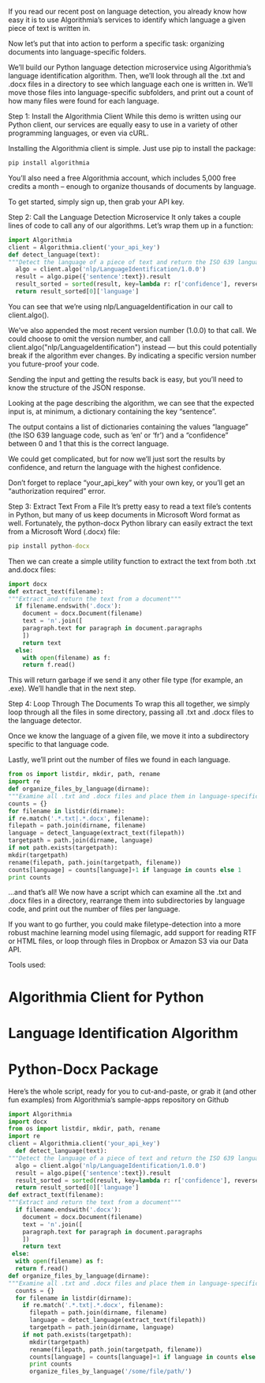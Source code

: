 If you read our recent post on language detection, you already know how easy it is to use Algorithmia’s services to identify which language a given piece of text is written in.

Now let’s put that into action to perform a specific task: organizing documents into language-specific folders.

We’ll build our Python language detection microservice using Algorithmia’s language identification algorithm. Then, we’ll look through all the .txt and .docx files in a directory to see which language each one is written in.
We’ll move those files into language-specific subfolders, and print out a count of how many files were found for each language.

Step 1: Install the Algorithmia Client
While this demo is written using our Python client, our services are equally easy to use in a variety of other programming languages, or even via cURL.

Installing the Algorithmia client is simple. Just use pip to install the package:
```cmd
pip install algorithmia
```

You’ll also need a free Algorithmia account, which includes 5,000 free credits a month – enough to organize thousands of documents by language.

To get started, simply sign up, then grab your API key.

Step 2: Call the Language Detection Microservice
It only takes a couple lines of code to call any of our algorithms. Let’s wrap them up in a function:
```python
import Algorithmia
client = Algorithmia.client('your_api_key')
def detect_language(text):
"""Detect the language of a piece of text and return the ISO 639 language code"""
  algo = client.algo('nlp/LanguageIdentification/1.0.0')
  result = algo.pipe({'sentence':text}).result
  result_sorted = sorted(result, key=lambda r: r['confidence'], reverse=True)
  return result_sorted[0]['language']
```
You can see that we’re using nlp/LanguageIdentification in our call to client.algo().

We’ve also appended the most recent version number (1.0.0) to that call. We could choose to omit the version number, and call client.algo("nlp/LanguageIdentification") instead — but this could potentially break if the algorithm ever changes. By indicating a specific version number you future-proof your code.

Sending the input and getting the results back is easy, but you’ll need to know the structure of the JSON response.

Looking at the page describing the algorithm, we can see that the expected input is, at minimum, a dictionary containing the key “sentence”.

The output contains a list of dictionaries containing the values “language” (the ISO 639 language code, such as ‘en’ or ‘fr’) and a “confidence” between 0 and 1 that this is the correct language.

We could get complicated, but for now we’ll just sort the results by confidence, and return the language with the highest confidence.

Don’t forget to replace “your_api_key” with your own key, or you’ll get an “authorization required” error.

Step 3: Extract Text From a File
It’s pretty easy to read a text file’s contents in Python, but many of us keep documents in Microsoft Word format as well. Fortunately, the python-docx Python library can easily extract the text from a Microsoft Word (.docx) file:
```cmd
pip install python-docx
```

Then we can create a simple utility function to extract the text from both .txt and.docx files:
```python
import docx
def extract_text(filename):
"""Extract and return the text from a document"""
  if filename.endswith('.docx'):
    document = docx.Document(filename)
    text = 'n'.join([
    paragraph.text for paragraph in document.paragraphs
    ])
    return text
  else:
    with open(filename) as f:
    return f.read()
```
This will return garbage if we send it any other file type (for example, an .exe). We’ll handle that in the next step.

Step 4: Loop Through The Documents
To wrap this all together, we simply loop through all the files in some directory, passing all .txt and .docx files to the language detector.

Once we know the language of a given file, we move it into a subdirectory specific to that language code.

Lastly, we’ll print out the number of files we found in each language.
```python
from os import listdir, mkdir, path, rename
import re
def organize_files_by_language(dirname):
"""Examine all .txt and .docx files and place them in language-specific subdirectories"""
counts = {}
for filename in listdir(dirname):
if re.match('.*.txt|.*.docx', filename):
filepath = path.join(dirname, filename)
language = detect_language(extract_text(filepath))
targetpath = path.join(dirname, language)
if not path.exists(targetpath):
mkdir(targetpath)
rename(filepath, path.join(targetpath, filename))
counts[language] = counts[language]+1 if language in counts else 1
print counts
```
…and that’s all!  We now have a script which can examine all the .txt and .docx files in a directory, rearrange them into subdirectories by language code, and print out the number of files per language.

If you want to go further, you could make filetype-detection into a more robust machine learning model using filemagic, add support for reading RTF or HTML files, or loop through files in Dropbox or Amazon S3 via our Data API.

Tools used:

# Algorithmia Client for Python
# Language Identification Algorithm
# Python-Docx Package
Here’s the whole script, ready for you to cut-and-paste, or grab it (and other fun examples) from Algorithmia’s sample-apps repository on Github
```python
import Algorithmia
import docx
from os import listdir, mkdir, path, rename
import re
client = Algorithmia.client('your_api_key')
  def detect_language(text):
"""Detect the language of a piece of text and return the ISO 639 language code"""
  algo = client.algo('nlp/LanguageIdentification/1.0.0')
  result = algo.pipe({'sentence':text}).result
  result_sorted = sorted(result, key=lambda r: r['confidence'], reverse=True)
  return result_sorted[0]['language']
def extract_text(filename):
"""Extract and return the text from a document"""
  if filename.endswith('.docx'):
    document = docx.Document(filename)
    text = 'n'.join([
    paragraph.text for paragraph in document.paragraphs
    ])
    return text
 else:
  with open(filename) as f:
  return f.read()
def organize_files_by_language(dirname):
"""Examine all .txt and .docx files and place them in language-specific subdirectories"""
  counts = {}
  for filename in listdir(dirname):
    if re.match('.*.txt|.*.docx', filename):
      filepath = path.join(dirname, filename)
      language = detect_language(extract_text(filepath))
      targetpath = path.join(dirname, language)
    if not path.exists(targetpath):
      mkdir(targetpath)
      rename(filepath, path.join(targetpath, filename))
      counts[language] = counts[language]+1 if language in counts else 1
      print counts
      organize_files_by_language('/some/file/path/')
```
